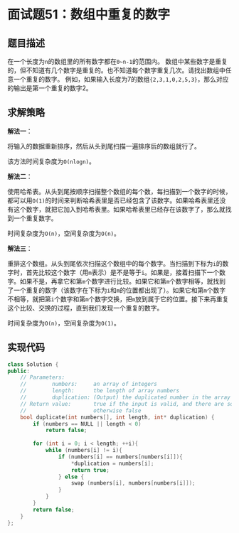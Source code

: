 # 面试题51：数组中重复的数字

## 题目描述

在一个长度为`n`的数组里的所有数字都在`0~n-1`的范围内。 数组中某些数字是重复的，但不知道有几个数字是重复的。也不知道每个数字重复几次。请找出数组中任意一个重复的数字。 例如，如果输入长度为7的数组`{2,3,1,0,2,5,3}`，那么对应的输出是第一个重复的数字2。

## 求解策略

**解法一**：

将输入的数据重新排序，然后从头到尾扫描一遍排序后的数组就行了。

该方法时间复杂度为`O(nlogn)`。

**解法二**：

使用哈希表。从头到尾按顺序扫描整个数组的每个数，每扫描到一个数字的时候，都可以用`O(1)`的时间来判断哈希表里是否已经包含了该数字。如果哈希表里还没有这个数字，就把它加入到哈希表里。如果哈希表里已经存在该数字了，那么就找到一个重复数字。

时间复杂度为`O(n)`，空间复杂度为`O(n)`。

**解法三**：

重排这个数组。从头到尾依次扫描这个数组中的每个数字。当扫描到下标为`i`的数字时，首先比较这个数字（用`m`表示）是不是等于`i`。如果是，接着扫描下一个数字。如果不是，再拿它和第`m`个数字进行比较。如果它和第`m`个数字相等，就找到了一个重复的数字（该数字在下标为`i`和`m`的位置都出现了）。如果它和第`m`个数字不相等，就把第`i`个数字和第`m`个数字交换，把`m`放到属于它的位置。接下来再重复这个比较、交换的过程，直到我们发现一个重复的数字。

时间复杂度为`O(n)`，空间复杂度为`O(1)`。

## 实现代码

```c++
class Solution {
public:
    // Parameters:
    //        numbers:     an array of integers
    //        length:      the length of array numbers
    //        duplication: (Output) the duplicated number in the array number
    // Return value:       true if the input is valid, and there are some duplications in the array number
    //                     otherwise false
    bool duplicate(int numbers[], int length, int* duplication) {
        if (numbers == NULL || length < 0)
            return false;
        
        for (int i = 0; i < length; ++i){
            while (numbers[i] != i){
                if (numbers[i] == numbers[numbers[i]]){
                    *duplication = numbers[i];
                    return true;
                } else {
                    swap (numbers[i], numbers[numbers[i]]);
                }
            }
        }
        return false;
    }
};
```